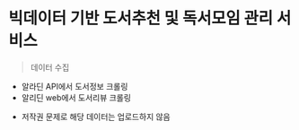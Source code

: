 # 빅데이터 기반 도서추천 및 독서모임 관리 서비스

> 데이터 수집
- 알라딘 API에서 도서정보 크롤링
- 알리딘 web에서 도서리뷰 크롤링
* 저작권 문제로 해당 데이터는 업로드하지 않음
